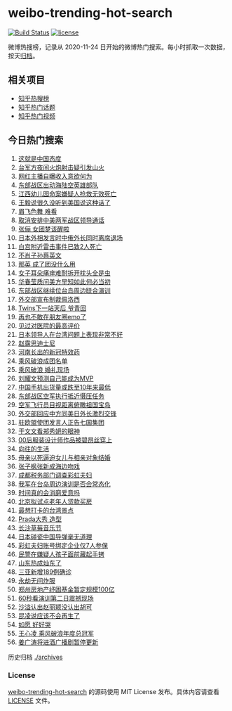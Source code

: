 # weibo-trending-hot-search

[![Build Status](https://github.com/justjavac/weibo-trending-hot-search/workflows/ci/badge.svg?branch=master)](https://github.com/justjavac/weibo-trending-hot-search/actions)
[![license](https://img.shields.io/github/license/justjavac/weibo-trending-hot-search)](https://github.com/justjavac/weibo-trending-hot-search/blob/master/LICENSE)

微博热搜榜，记录从 2020-11-24 日开始的微博热门搜索。每小时抓取一次数据，按天[归档](./archives)。

## 相关项目

- [知乎热搜榜](https://github.com/justjavac/zhihu-trending-top-search)
- [知乎热门话题](https://github.com/justjavac/zhihu-trending-hot-questions)
- [知乎热门视频](https://github.com/justjavac/zhihu-trending-hot-video)

## 今日热门搜索

<!-- BEGIN -->
<!-- 最后更新时间 Sat Aug 06 2022 02:09:29 GMT+0800 (China Standard Time) -->

1. [这就是中国态度](https://s.weibo.com//weibo?q=%23%E8%BF%99%E5%B0%B1%E6%98%AF%E4%B8%AD%E5%9B%BD%E6%80%81%E5%BA%A6%23&Refer=new_time)
1. [台军方夜间火炮射击疑引发山火](https://s.weibo.com//weibo?q=%23%E5%8F%B0%E5%86%9B%E6%96%B9%E5%A4%9C%E9%97%B4%E7%81%AB%E7%82%AE%E5%B0%84%E5%87%BB%E7%96%91%E5%BC%95%E5%8F%91%E5%B1%B1%E7%81%AB%23&Refer=top)
1. [网红主播自曝收入意欲何为](https://s.weibo.com//weibo?q=%23%E7%BD%91%E7%BA%A2%E4%B8%BB%E6%92%AD%E8%87%AA%E6%9B%9D%E6%94%B6%E5%85%A5%E6%84%8F%E6%AC%B2%E4%BD%95%E4%B8%BA%23&Refer=top)
1. [东部战区出动海陆空英雄部队](https://s.weibo.com//weibo?q=%23%E4%B8%9C%E9%83%A8%E6%88%98%E5%8C%BA%E5%87%BA%E5%8A%A8%E6%B5%B7%E9%99%86%E7%A9%BA%E8%8B%B1%E9%9B%84%E9%83%A8%E9%98%9F%23&Refer=top)
1. [江西幼儿园命案嫌疑人抢救无效死亡](https://s.weibo.com//weibo?q=%23%E6%B1%9F%E8%A5%BF%E5%B9%BC%E5%84%BF%E5%9B%AD%E5%91%BD%E6%A1%88%E5%AB%8C%E7%96%91%E4%BA%BA%E6%8A%A2%E6%95%91%E6%97%A0%E6%95%88%E6%AD%BB%E4%BA%A1%23&Refer=top)
1. [王毅说很久没听到美国说这种话了](https://s.weibo.com//weibo?q=%23%E7%8E%8B%E6%AF%85%E8%AF%B4%E5%BE%88%E4%B9%85%E6%B2%A1%E5%90%AC%E5%88%B0%E7%BE%8E%E5%9B%BD%E8%AF%B4%E8%BF%99%E7%A7%8D%E8%AF%9D%E4%BA%86%23&Refer=top)
1. [眉飞色舞 难看](https://s.weibo.com//weibo?q=%E7%9C%89%E9%A3%9E%E8%89%B2%E8%88%9E%20%E9%9A%BE%E7%9C%8B&Refer=top)
1. [取消安排中美两军战区领导通话](https://s.weibo.com//weibo?q=%23%E5%8F%96%E6%B6%88%E5%AE%89%E6%8E%92%E4%B8%AD%E7%BE%8E%E4%B8%A4%E5%86%9B%E6%88%98%E5%8C%BA%E9%A2%86%E5%AF%BC%E9%80%9A%E8%AF%9D%23&Refer=top)
1. [张俪 女团梦该醒啦](https://s.weibo.com//weibo?q=%E5%BC%A0%E4%BF%AA%20%E5%A5%B3%E5%9B%A2%E6%A2%A6%E8%AF%A5%E9%86%92%E5%95%A6&Refer=top)
1. [日本外相发言时中俄外长同时离席退场](https://s.weibo.com//weibo?q=%23%E6%97%A5%E6%9C%AC%E5%A4%96%E7%9B%B8%E5%8F%91%E8%A8%80%E6%97%B6%E4%B8%AD%E4%BF%84%E5%A4%96%E9%95%BF%E5%90%8C%E6%97%B6%E7%A6%BB%E5%B8%AD%E9%80%80%E5%9C%BA%23&Refer=top)
1. [白宫附近雷击事件已致2人死亡](https://s.weibo.com//weibo?q=%23%E7%99%BD%E5%AE%AB%E9%99%84%E8%BF%91%E9%9B%B7%E5%87%BB%E4%BA%8B%E4%BB%B6%E5%B7%B2%E8%87%B42%E4%BA%BA%E6%AD%BB%E4%BA%A1%23&Refer=top)
1. [不肖子孙蔡英文](https://s.weibo.com//weibo?q=%23%E4%B8%8D%E8%82%96%E5%AD%90%E5%AD%99%E8%94%A1%E8%8B%B1%E6%96%87%23&Refer=top)
1. [那英 成了团没什么用](https://s.weibo.com//weibo?q=%E9%82%A3%E8%8B%B1%20%E6%88%90%E4%BA%86%E5%9B%A2%E6%B2%A1%E4%BB%80%E4%B9%88%E7%94%A8&Refer=top)
1. [女子耳朵痛痒难耐拆开枕头全是虫](https://s.weibo.com//weibo?q=%23%E5%A5%B3%E5%AD%90%E8%80%B3%E6%9C%B5%E7%97%9B%E7%97%92%E9%9A%BE%E8%80%90%E6%8B%86%E5%BC%80%E6%9E%95%E5%A4%B4%E5%85%A8%E6%98%AF%E8%99%AB%23&Refer=top)
1. [华春莹质问美方早知如此何必当初](https://s.weibo.com//weibo?q=%23%E5%8D%8E%E6%98%A5%E8%8E%B9%E8%B4%A8%E9%97%AE%E7%BE%8E%E6%96%B9%E6%97%A9%E7%9F%A5%E5%A6%82%E6%AD%A4%E4%BD%95%E5%BF%85%E5%BD%93%E5%88%9D%23&Refer=top)
1. [东部战区继续位台岛周边联合演训](https://s.weibo.com//weibo?q=%23%E4%B8%9C%E9%83%A8%E6%88%98%E5%8C%BA%E7%BB%A7%E7%BB%AD%E4%BD%8D%E5%8F%B0%E5%B2%9B%E5%91%A8%E8%BE%B9%E8%81%94%E5%90%88%E6%BC%94%E8%AE%AD%23&Refer=top)
1. [外交部宣布制裁佩洛西](https://s.weibo.com//weibo?q=%23%E5%A4%96%E4%BA%A4%E9%83%A8%E5%AE%A3%E5%B8%83%E5%88%B6%E8%A3%81%E4%BD%A9%E6%B4%9B%E8%A5%BF%23&Refer=top)
1. [Twins下一站天后 爷青回](https://s.weibo.com//weibo?q=Twins%E4%B8%8B%E4%B8%80%E7%AB%99%E5%A4%A9%E5%90%8E%20%E7%88%B7%E9%9D%92%E5%9B%9E&Refer=top)
1. [再也不敢在朋友圈emo了](https://s.weibo.com//weibo?q=%23%E5%86%8D%E4%B9%9F%E4%B8%8D%E6%95%A2%E5%9C%A8%E6%9C%8B%E5%8F%8B%E5%9C%88emo%E4%BA%86%23&Refer=top)
1. [见过对医院的最高评价](https://s.weibo.com//weibo?q=%23%E8%A7%81%E8%BF%87%E5%AF%B9%E5%8C%BB%E9%99%A2%E7%9A%84%E6%9C%80%E9%AB%98%E8%AF%84%E4%BB%B7%23&Refer=top)
1. [日本领导人在台湾问题上表现非常不好](https://s.weibo.com//weibo?q=%23%E6%97%A5%E6%9C%AC%E9%A2%86%E5%AF%BC%E4%BA%BA%E5%9C%A8%E5%8F%B0%E6%B9%BE%E9%97%AE%E9%A2%98%E4%B8%8A%E8%A1%A8%E7%8E%B0%E9%9D%9E%E5%B8%B8%E4%B8%8D%E5%A5%BD%23&Refer=top)
1. [赵露思迪士尼](https://s.weibo.com//weibo?q=%23%E8%B5%B5%E9%9C%B2%E6%80%9D%E8%BF%AA%E5%A3%AB%E5%B0%BC%23&Refer=top)
1. [河南长出的新冠特效药](https://s.weibo.com//weibo?q=%23%E6%B2%B3%E5%8D%97%E9%95%BF%E5%87%BA%E7%9A%84%E6%96%B0%E5%86%A0%E7%89%B9%E6%95%88%E8%8D%AF%23&Refer=top)
1. [乘风破浪成团名单](https://s.weibo.com//weibo?q=%23%E4%B9%98%E9%A3%8E%E7%A0%B4%E6%B5%AA%E6%88%90%E5%9B%A2%E5%90%8D%E5%8D%95%23&Refer=top)
1. [乘风破浪 婚礼现场](https://s.weibo.com//weibo?q=%E4%B9%98%E9%A3%8E%E7%A0%B4%E6%B5%AA%20%E5%A9%9A%E7%A4%BC%E7%8E%B0%E5%9C%BA&Refer=top)
1. [刘耀文预测自己能成为MVP](https://s.weibo.com//weibo?q=%23%E5%88%98%E8%80%80%E6%96%87%E9%A2%84%E6%B5%8B%E8%87%AA%E5%B7%B1%E8%83%BD%E6%88%90%E4%B8%BAMVP%23&Refer=top)
1. [中国手机出货量或跌至10年来最低](https://s.weibo.com//weibo?q=%23%E4%B8%AD%E5%9B%BD%E6%89%8B%E6%9C%BA%E5%87%BA%E8%B4%A7%E9%87%8F%E6%88%96%E8%B7%8C%E8%87%B310%E5%B9%B4%E6%9D%A5%E6%9C%80%E4%BD%8E%23&Refer=top)
1. [东部战区空军执行抵近慑压任务](https://s.weibo.com//weibo?q=%23%E4%B8%9C%E9%83%A8%E6%88%98%E5%8C%BA%E7%A9%BA%E5%86%9B%E6%89%A7%E8%A1%8C%E6%8A%B5%E8%BF%91%E6%85%91%E5%8E%8B%E4%BB%BB%E5%8A%A1%23&Refer=top)
1. [空军飞行员目视距离俯瞰祖国宝岛](https://s.weibo.com//weibo?q=%23%E7%A9%BA%E5%86%9B%E9%A3%9E%E8%A1%8C%E5%91%98%E7%9B%AE%E8%A7%86%E8%B7%9D%E7%A6%BB%E4%BF%AF%E7%9E%B0%E7%A5%96%E5%9B%BD%E5%AE%9D%E5%B2%9B%23&Refer=top)
1. [外交部回应中方同美日外长激烈交锋](https://s.weibo.com//weibo?q=%23%E5%A4%96%E4%BA%A4%E9%83%A8%E5%9B%9E%E5%BA%94%E4%B8%AD%E6%96%B9%E5%90%8C%E7%BE%8E%E6%97%A5%E5%A4%96%E9%95%BF%E6%BF%80%E7%83%88%E4%BA%A4%E9%94%8B%23&Refer=top)
1. [驻欧盟使团发言人正告七国集团](https://s.weibo.com//weibo?q=%23%E9%A9%BB%E6%AC%A7%E7%9B%9F%E4%BD%BF%E5%9B%A2%E5%8F%91%E8%A8%80%E4%BA%BA%E6%AD%A3%E5%91%8A%E4%B8%83%E5%9B%BD%E9%9B%86%E5%9B%A2%23&Refer=top)
1. [于文文看郑秀妍的眼神](https://s.weibo.com//weibo?q=%23%E4%BA%8E%E6%96%87%E6%96%87%E7%9C%8B%E9%83%91%E7%A7%80%E5%A6%8D%E7%9A%84%E7%9C%BC%E7%A5%9E%23&Refer=top)
1. [00后服装设计师作品被碧昂丝穿上](https://s.weibo.com//weibo?q=%2300%E5%90%8E%E6%9C%8D%E8%A3%85%E8%AE%BE%E8%AE%A1%E5%B8%88%E4%BD%9C%E5%93%81%E8%A2%AB%E7%A2%A7%E6%98%82%E4%B8%9D%E7%A9%BF%E4%B8%8A%23&Refer=top)
1. [向往的生活](https://s.weibo.com//weibo?q=%E5%90%91%E5%BE%80%E7%9A%84%E7%94%9F%E6%B4%BB&Refer=top)
1. [母亲以死逼迫女儿与相亲对象结婚](https://s.weibo.com//weibo?q=%23%E6%AF%8D%E4%BA%B2%E4%BB%A5%E6%AD%BB%E9%80%BC%E8%BF%AB%E5%A5%B3%E5%84%BF%E4%B8%8E%E7%9B%B8%E4%BA%B2%E5%AF%B9%E8%B1%A1%E7%BB%93%E5%A9%9A%23&Refer=top)
1. [张子枫张新成海边吻戏](https://s.weibo.com//weibo?q=%23%E5%BC%A0%E5%AD%90%E6%9E%AB%E5%BC%A0%E6%96%B0%E6%88%90%E6%B5%B7%E8%BE%B9%E5%90%BB%E6%88%8F%23&Refer=top)
1. [成都税务部门调查彩虹夫妇](https://s.weibo.com//weibo?q=%23%E6%88%90%E9%83%BD%E7%A8%8E%E5%8A%A1%E9%83%A8%E9%97%A8%E8%B0%83%E6%9F%A5%E5%BD%A9%E8%99%B9%E5%A4%AB%E5%A6%87%23&Refer=top)
1. [我军在台岛周边演训是否会常态化](https://s.weibo.com//weibo?q=%23%E6%88%91%E5%86%9B%E5%9C%A8%E5%8F%B0%E5%B2%9B%E5%91%A8%E8%BE%B9%E6%BC%94%E8%AE%AD%E6%98%AF%E5%90%A6%E4%BC%9A%E5%B8%B8%E6%80%81%E5%8C%96%23&Refer=top)
1. [时间真的会消磨爱意吗](https://s.weibo.com//weibo?q=%23%E6%97%B6%E9%97%B4%E7%9C%9F%E7%9A%84%E4%BC%9A%E6%B6%88%E7%A3%A8%E7%88%B1%E6%84%8F%E5%90%97%23&Refer=top)
1. [北京拟试点老年人贷款买房](https://s.weibo.com//weibo?q=%23%E5%8C%97%E4%BA%AC%E6%8B%9F%E8%AF%95%E7%82%B9%E8%80%81%E5%B9%B4%E4%BA%BA%E8%B4%B7%E6%AC%BE%E4%B9%B0%E6%88%BF%23&Refer=top)
1. [最想打卡的台湾景点](https://s.weibo.com//weibo?q=%23%E6%9C%80%E6%83%B3%E6%89%93%E5%8D%A1%E7%9A%84%E5%8F%B0%E6%B9%BE%E6%99%AF%E7%82%B9%23&Refer=top)
1. [Prada大秀 造型](https://s.weibo.com//weibo?q=Prada%E5%A4%A7%E7%A7%80%20%E9%80%A0%E5%9E%8B&Refer=top)
1. [长沙草莓音乐节](https://s.weibo.com//weibo?q=%23%E9%95%BF%E6%B2%99%E8%8D%89%E8%8E%93%E9%9F%B3%E4%B9%90%E8%8A%82%23&Refer=top)
1. [日本碰瓷中国导弹毫无道理](https://s.weibo.com//weibo?q=%23%E6%97%A5%E6%9C%AC%E7%A2%B0%E7%93%B7%E4%B8%AD%E5%9B%BD%E5%AF%BC%E5%BC%B9%E6%AF%AB%E6%97%A0%E9%81%93%E7%90%86%23&Refer=top)
1. [彩虹夫妇账号绑定企业仅7人参保](https://s.weibo.com//weibo?q=%23%E5%BD%A9%E8%99%B9%E5%A4%AB%E5%A6%87%E8%B4%A6%E5%8F%B7%E7%BB%91%E5%AE%9A%E4%BC%81%E4%B8%9A%E4%BB%857%E4%BA%BA%E5%8F%82%E4%BF%9D%23&Refer=top)
1. [民警在嫌疑人孩子面前藏起手铐](https://s.weibo.com//weibo?q=%23%E6%B0%91%E8%AD%A6%E5%9C%A8%E5%AB%8C%E7%96%91%E4%BA%BA%E5%AD%A9%E5%AD%90%E9%9D%A2%E5%89%8D%E8%97%8F%E8%B5%B7%E6%89%8B%E9%93%90%23&Refer=top)
1. [山东热成灿东了](https://s.weibo.com//weibo?q=%23%E5%B1%B1%E4%B8%9C%E7%83%AD%E6%88%90%E7%81%BF%E4%B8%9C%E4%BA%86%23&Refer=top)
1. [三亚新增189例确诊](https://s.weibo.com//weibo?q=%23%E4%B8%89%E4%BA%9A%E6%96%B0%E5%A2%9E189%E4%BE%8B%E7%A1%AE%E8%AF%8A%23&Refer=top)
1. [永劫无间炸服](https://s.weibo.com//weibo?q=%23%E6%B0%B8%E5%8A%AB%E6%97%A0%E9%97%B4%E7%82%B8%E6%9C%8D%23&Refer=top)
1. [郑州房地产纾困基金暂定规模100亿](https://s.weibo.com//weibo?q=%23%E9%83%91%E5%B7%9E%E6%88%BF%E5%9C%B0%E4%BA%A7%E7%BA%BE%E5%9B%B0%E5%9F%BA%E9%87%91%E6%9A%82%E5%AE%9A%E8%A7%84%E6%A8%A1100%E4%BA%BF%23&Refer=top)
1. [60秒看演训第二日震撼现场](https://s.weibo.com//weibo?q=%2360%E7%A7%92%E7%9C%8B%E6%BC%94%E8%AE%AD%E7%AC%AC%E4%BA%8C%E6%97%A5%E9%9C%87%E6%92%BC%E7%8E%B0%E5%9C%BA%23&Refer=top)
1. [沙溢认出赵丽颖没认出胡可](https://s.weibo.com//weibo?q=%23%E6%B2%99%E6%BA%A2%E8%AE%A4%E5%87%BA%E8%B5%B5%E4%B8%BD%E9%A2%96%E6%B2%A1%E8%AE%A4%E5%87%BA%E8%83%A1%E5%8F%AF%23&Refer=top)
1. [昆凌说应该不会再生了](https://s.weibo.com//weibo?q=%23%E6%98%86%E5%87%8C%E8%AF%B4%E5%BA%94%E8%AF%A5%E4%B8%8D%E4%BC%9A%E5%86%8D%E7%94%9F%E4%BA%86%23&Refer=top)
1. [如愿 好好哭](https://s.weibo.com//weibo?q=%E5%A6%82%E6%84%BF%20%E5%A5%BD%E5%A5%BD%E5%93%AD&Refer=top)
1. [王心凌 乘风破浪年度总冠军](https://s.weibo.com//weibo?q=%E7%8E%8B%E5%BF%83%E5%87%8C%20%E4%B9%98%E9%A3%8E%E7%A0%B4%E6%B5%AA%E5%B9%B4%E5%BA%A6%E6%80%BB%E5%86%A0%E5%86%9B&Refer=top)
1. [姜广涛将进酒广播剧暂停更新](https://s.weibo.com//weibo?q=%23%E5%A7%9C%E5%B9%BF%E6%B6%9B%E5%B0%86%E8%BF%9B%E9%85%92%E5%B9%BF%E6%92%AD%E5%89%A7%E6%9A%82%E5%81%9C%E6%9B%B4%E6%96%B0%23&Refer=top)

<!-- END -->

历史归档 [./archives](./archives)

### License

[weibo-trending-hot-search](https://github.com/justjavac/weibo-trending-hot-search)
的源码使用 MIT License 发布。具体内容请查看 [LICENSE](./LICENSE) 文件。
